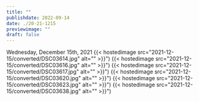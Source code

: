 ```yaml
---
title: ""
publishdate: 2022-09-14
date: ./20-21-1215
previewimage: ""
draft: false
---
```


Wednesday, December 15th, 2021
{{< hostedimage src="2021-12-15/converted/DSC03614.jpg" alt="" >}}")
{{< hostedimage src="2021-12-15/converted/DSC03616.jpg" alt="" >}}")
{{< hostedimage src="2021-12-15/converted/DSC03617.jpg" alt="" >}}")
{{< hostedimage src="2021-12-15/converted/DSC03620.jpg" alt="" >}}")
{{< hostedimage src="2021-12-15/converted/DSC03623.jpg" alt="" >}}")
{{< hostedimage src="2021-12-15/converted/DSC03638.jpg" alt="" >}}")
